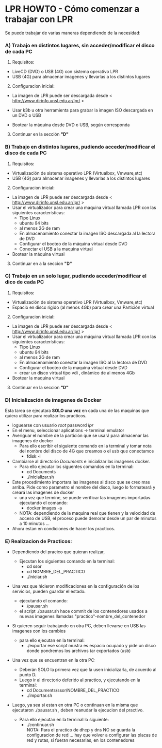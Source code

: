 # LPR HOWTO - Cómo comenzar a trabajar con LPR  

Se puede trabajar de varias maneras dependiendo de la necesidad:
### A) Trabajo en distintos lugares, sin acceder/modificar el disco de cada PC
1. Requisitos:
  - LiveCD (DVD) o USB (4G) con sistema operativo LPR
  - USB (4G) para almacenar imagenes y llevarlas a los distintos lugares   

2. Configuracion inicial:  
  - La imagen de LPR puede ser descargada desde < http://www.dirinfo.unsl.edu.ar/lpr/ >  

  - Usar k3b u otra herramienta para grabar la imagen ISO descargada en un DVD o USB

  - Bootear la máquina desde DVD o USB, según corresponda 
  
3. Continuar en la sección **"D"**  

### B) Trabajo en distintos lugares, pudiendo acceder/modificar el disco de cada PC
1. Requisitos:
  - Virtualización de sistema operativo LPR (Virtualbox, Vmware,etc)
  - USB (4G) para almacenar imagenes y llevarlas a los distintos lugares  
  
2. Configuracion inicial:  
  - La imagen de LPR puede ser descargada desde < http://www.dirinfo.unsl.edu.ar/lpr/ >  
  - Usar el virtualizador para crear una maquina virtual llamada LPR con las siguientes características:
    - Tipo Linux
    - ubuntu 64 bits
    - al menos 2G de ram
    - En almacenamiento conectar la imagen ISO descargada al la lectora de DVD
    - Configurar el booteo de la máquina virtual desde DVD
    - Conectar el USB a la maquina virtual 
  - Bootear la máquina virtual
3. Continuar en a la seccion **"D"**

### C) Trabajo en un solo lugar, pudiendo acceder/modificar el dico de cada PC
1. Requisitos:
  - Virtualización de sistema operativo LPR (Virtualbox, Vmware,etc)
  - Espacio en disco rígido (al menos 4Gb) para crear una Partición virtual

2. Configuracion inicial:  
  - La imagen de LPR puede ser descargada desde < http://www.dirinfo.unsl.edu.ar/lpr/ >
  - Usar el virtualizador para crear una máquina virtual llamada LPR con las siguientes características:
    - Tipo Linux
    - ubuntu 64 bits
    - al menos 2G de ram
    - En almacenamiento conectar la imagen ISO al la lectora de DVD
    - Configurar el booteo de la maquina virtual desde DVD
    - crear un disco virtual tipo vdi , dinámico de al menos 4Gb  
  - Bootear la maquina virtual 
  
  3. Continuar en la seccion **"D"**


### D) Inicialización de imagenes de Docker
  Esta tarea se ejecutara **SOLO una vez** en cada una de las maquinas que quiera utilizar para realizar los practicos.
  - loguearse con usuario *root* password *lpr*
  - En el menu, seleccionar aplications -> terminal emulator
  - Averiguar el nombre de la partición que se usará para almacenar las imagenes de docker
    - Para ello escribir el siguiente comando en la terminal y tomar nota del nombre del disco de 4G que creamos o el usb que conectamos
      - fdisk -l
  - Cambiarse al directorio *Documents* e inicializar las imagenes docker.
    - Para ello ejecutar los siguentes comandos en la terminal:
      - cd Documents
      - ./inicializar.sh
  - Este procedimiento importara las imagenes al disco que se creo mas arriba. Pide como parametro el nombre del disco, luego lo formateará y creará las imagenes de docker
    - una vez que termine, se puede verificar las imagenes importadas ejecutando el comando:
      - docker images -a
    - NOTA: dependiendo de la maquina real que tienen y la velocidad de acceso de USB, el proceso puede demorar desde un par de minutos a 10 minutos ...
  - Ahora estan en condiciones de hacer los practicos.
  
  ### E) Realizacion de Practicos:
  - Dependiendo del pracico que quieran realizar, 
    - Ejecutan los siguientes comando en la terminal:
      - cd ssor
      - cd NOMBRE_DEL_PRACTICO
      - ./iniciar.sh
    
  - Una vez que hicieron modificaciones en la configuración de los servicios, pueden guardar el estado.
    - ejecutando el comando:
      - /pausar.sh
    - el script ./pausar.sh hace commit de los contenedores usados a nuevas imagenes llamadas "practico"-nombre_del_contenedor
  - Si quieren seguir trabajando en otra PC, deben llevarse en USB las imagenes con los cambios
    - para ello ejecutan en la terminal:
      - ./exportar
      ese script mustra es espacio ocupado y pide un disco donde pondremos los archivos tar exportados (usb)

  - Una vez que se encuentran en la otra PC:
    - Deberán SOLO la primera vez que la usen inicializarla, de acuerdo al punto D. 
    - Luego ir al directorio deferido al practico, y ejecutando en la terminal:
      - cd Documents/ssor/NOMBRE_DEL_PRACTICO
      - ./importar.sh
  
  - Luego, ya sea si estan en otra PC o continuan en la misma que ejecutaron ./pausar.sh , deben reanudar la ejecucion del practivo.
    - Para ello ejecutan en la terminal lo siguiente:
      - ./continuar.sh  
  NOTA: Para el practico de dhcp y dns NO se guarda la configuracion de red ... hay que volver a configurar las placas de red y rutas, si fueran necesarias, en los contenedores





